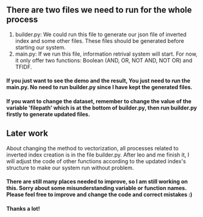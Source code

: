 ## There are two files we need to run for the whole process
1. builder.py: We could run this file to generate our json file of inverted index and some other files. These files should be generated before starting our system.
2. main.py: If we run this file, information retrival system will start. For now, it only offer two functions: Boolean (AND, OR, NOT AND, NOT OR) and TFIDF.


#### If you just want to see the demo and the result, You just need to run the main.py. No need to run builder.py since I have kept the generated files. 

#### If you want to change the dataset, remember to change the value of the variable 'filepath' which is at the bottom of builder.py, then run builder.py firstly to generate updated files.

## Later work
About changing the method to vectorization, all processes related to inverted index creation is in the file builder.py. After leo and me finish it, I will adjust the code of other functions according to the updated index's structure to make our system run without problem.

#### There are still many places needed to improve, so I am still working on this. Sorry about some misunderstanding variable or function names. Please feel free to improve and change the code and correct mistakes :)

#### Thanks a lot!


